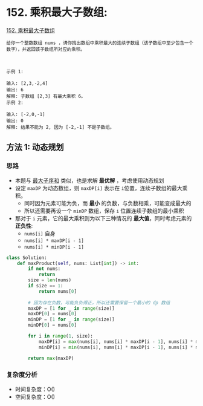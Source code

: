 # 152. 乘积最大子数组: 

[152. 乘积最大子数组](https://leetcode-cn.com/problems/maximum-product-subarray/)

```
给你一个整数数组 nums ，请你找出数组中乘积最大的连续子数组（该子数组中至少包含一个数字），并返回该子数组所对应的乘积。

 

示例 1:

输入: [2,3,-2,4]
输出: 6
解释: 子数组 [2,3] 有最大乘积 6。
示例 2:

输入: [-2,0,-1]
输出: 0
解释: 结果不能为 2, 因为 [-2,-1] 不是子数组。
```
## 方法 1: 动态规划

### 思路

* 本题与 [最大子序和](code/53-maximum-subarray.md) 类似，也是求解 **最优解** ，考虑使用动态规划
* 设定 `maxDP` 为动态数组，则 `maxDP[i]` 表示在 `i`位置，连续子数组的最大乘积。
    * 同时因为元素可能为负，而 **最小** 的负数，与负数相乘，可能变成最大的
    * 所以还需要再设一个 `minDP` 数组，保存 `i` 位置连续子数组的最小乘积
* 那对于 `i` 元素，它的最大乘积则为以下三种情况的 **最大值**，同时考虑元素的 **正负性**:
    * `nums[i]` 自身
    * `nums[i] * maxDP[i - 1]`
    * `nums[i] * minDP[i - 1]`

```python
class Solution:
    def maxProduct(self, nums: List[int]) -> int:
        if not nums:
            return
        size = len(nums)
        if size == 1:
            return nums[0]
            
        # 因为存在负数，可能负负得正，所以还需要保留一个最小的 dp 数组
        maxDP = [1 for _ in range(size)]
        maxDP[0] = nums[0]
        minDP = [1 for _ in range(size)]
        minDP[0] = nums[0]

        for i in range(1, size):
            maxDP[i] = max(nums[i], nums[i] * maxDP[i - 1], nums[i] * minDP[i - 1])
            minDP[i] = min(nums[i], nums[i] * maxDP[i - 1], nums[i] * minDP[i - 1])

        return max(maxDP)
```

### 复杂度分析

* 时间复杂度：O()
* 空间复杂度：O()
